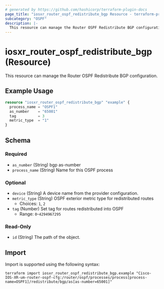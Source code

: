 ```yaml
---
# generated by https://github.com/hashicorp/terraform-plugin-docs
page_title: "iosxr_router_ospf_redistribute_bgp Resource - terraform-provider-iosxr"
subcategory: "OSPF"
description: |-
  This resource can manage the Router OSPF Redistribute BGP configuration.
---
```


# iosxr_router_ospf_redistribute_bgp (Resource)

This resource can manage the Router OSPF Redistribute BGP configuration.

## Example Usage

```terraform
resource "iosxr_router_ospf_redistribute_bgp" "example" {
  process_name = "OSPF1"
  as_number    = "65001"
  tag          = 3
  metric_type  = "1"
}
```

<!-- schema generated by tfplugindocs -->
## Schema

### Required

- `as_number` (String) bgp as-number
- `process_name` (String) Name for this OSPF process

### Optional

- `device` (String) A device name from the provider configuration.
- `metric_type` (String) OSPF exterior metric type for redistributed routes
  - Choices: `1`, `2`
- `tag` (Number) Set tag for routes redistributed into OSPF
  - Range: `0`-`4294967295`

### Read-Only

- `id` (String) The path of the object.

## Import

Import is supported using the following syntax:

```shell
terraform import iosxr_router_ospf_redistribute_bgp.example "Cisco-IOS-XR-um-router-ospf-cfg:/router/ospf/processes/process[process-name=OSPF1]/redistribute/bgp/as[as-number=65001]"
```

